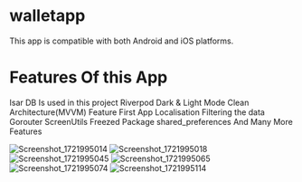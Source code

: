 # walletapp

This app is compatible with both Android and iOS platforms.

# Features Of this App

Isar DB Is used in this project
Riverpod
Dark & Light Mode
Clean Architecture(MVVM) Feature First 
App Localisation 
Filtering the data 
Gorouter
ScreenUtils
Freezed Package
shared_preferences
And Many More Features

![Screenshot_1721995014](https://github.com/user-attachments/assets/2f841bdf-50b2-4814-8148-8784eb684117)
![Screenshot_1721995018](https://github.com/user-attachments/assets/3fad6c17-c4ba-4a2f-b84f-b74fad818421)
![Screenshot_1721995045](https://github.com/user-attachments/assets/085de617-e60a-4896-b726-c067dcb17052)
![Screenshot_1721995065](https://github.com/user-attachments/assets/cb56afe5-32e6-44a2-bae2-5c35e03b418e)
![Screenshot_1721995074](https://github.com/user-attachments/assets/31992624-8dc9-480b-ad29-309ee20c2d0c)
![Screenshot_1721995114](https://github.com/user-attachments/assets/6f0b379c-1055-4a60-8938-4a298b87300f)

